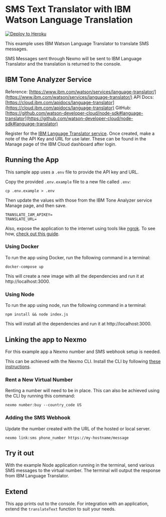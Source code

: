 # SMS Text Translator with IBM Watson Language Translation

[![Deploy to Heroku](https://www.herokucdn.com/deploy/button.svg)](https://nexmo.dev/ibm-nexmo-sms-translation-heroku)

This example uses IBM Watson Language Translator to translate SMS messages.

SMS Messages sent through Nexmo will be sent to IBM Language Translator and the translation is returned to the console.

## IBM Tone Analyzer Service

Reference: [https://www.ibm.com/watson/services/language-translator/](https://www.ibm.com/watson/services/language-translator/)
API Docs: [https://cloud.ibm.com/apidocs/language-translator](https://cloud.ibm.com/apidocs/language-translator)
GitHub: [https://github.com/watson-developer-cloud/node-sdk#language-translator](https://github.com/watson-developer-cloud/node-sdk#language-translator)

Register for the [IBM Language Translator service](https://console.bluemix.net/catalog/services/tone-analyzer). Once created, make a note of the API Key and URL for use later. These can be found in the Manage page of the IBM Cloud dashboard after login.


## Running the App

This sample app uses a `.env` file to provide the API key and URL.

Copy the provided `.env.example` file to a new file called `.env`:

```
cp .env.example > .env
```

Then update the values with those from the IBM Tone Analyzer service Manage page, and then save.

```
TRANSLATE_IAM_APIKEY=
TRANSLATE_URL=
```

Also, expose the application to the internet using tools like [ngrok](https://ngrok.com/). To see how, [check out this guide](https://www.nexmo.com/blog/2017/07/04/local-development-nexmo-ngrok-tunnel-dr/).

### Using Docker

To run the app using Docker, run the following command in a terminal:

```
docker-compose up
```

This will create a new image with all the dependencies and run it at http://localhost:3000.

### Using Node

To run the app using node, run the following command in a terminal:

```
npm install && node index.js
```

This will install all the dependencies and run it at http://localhost:3000.

## Linking the app to Nexmo

For this example app a Nexmo number and SMS webhook setup is needed.

This can be achieved with the Nexmo CLI. Install the CLI by following [these instructions](https://github.com/Nexmo/nexmo-cli#installation).

### Rent a New Virtual Number

Renting a number will need to be in place. This can also be achieved using the CLI by running this command:

```
nexmo number:buy --country_code US
```

### Adding the SMS Webhook

Update the number created with the URL of the hosted or local server.

```
nexmo link:sms phone_number https://my-hostname/message
```

## Try it out

With the example Node application running in the terminal, send various SMS messages to the virtual number.  The terminal will output the response from IBM Language Translator.


## Extend
This app prints out to the console. For integration with an application, extend the `translateText` function to suit your needs.
